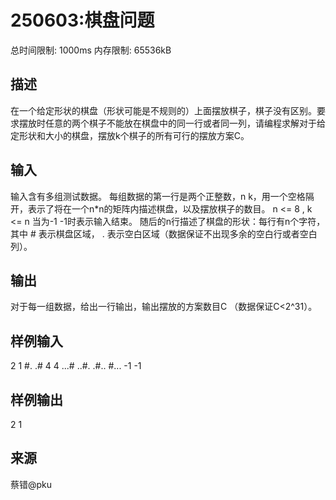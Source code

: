 # 250603:棋盘问题

总时间限制: 1000ms 内存限制: 65536kB
## 描述
在一个给定形状的棋盘（形状可能是不规则的）上面摆放棋子，棋子没有区别。要求摆放时任意的两个棋子不能放在棋盘中的同一行或者同一列，请编程求解对于给定形状和大小的棋盘，摆放k个棋子的所有可行的摆放方案C。
## 输入
输入含有多组测试数据。
每组数据的第一行是两个正整数，n k，用一个空格隔开，表示了将在一个n*n的矩阵内描述棋盘，以及摆放棋子的数目。 n <= 8 , k <= n
当为-1 -1时表示输入结束。
随后的n行描述了棋盘的形状：每行有n个字符，其中 # 表示棋盘区域， . 表示空白区域（数据保证不出现多余的空白行或者空白列）。
## 输出
对于每一组数据，给出一行输出，输出摆放的方案数目C （数据保证C<2^31）。
## 样例输入
2 1
#.
.#
4 4
...#
..#.
.#..
#...
-1 -1
## 样例输出
2
1
## 来源
蔡错@pku